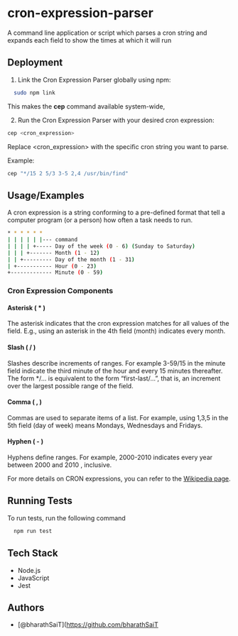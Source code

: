 
# cron-expression-parser

A command line application or script which parses a cron string and expands each field to show the times at which it will run

## Deployment

1. Link the Cron Expression Parser globally using npm:

```bash
  sudo npm link
```
This makes the **cep** command available system-wide,

2. Run the Cron Expression Parser with your desired cron expression:

 ```bash
 cep <cron_expression>
 ```

Replace <cron_expression> with the specific cron string you want to parse.

Example:
```bash
cep "*/15 2 5/3 3-5 2,4 /usr/bin/find"
```

 
## Usage/Examples

A cron expression is a string conforming to a pre-defined format that tell a computer program (or a person) how often a task needs to run.


```bash
* * * * * *
| | | | | |--- command
| | | | +----- Day of the week (0 - 6) (Sunday to Saturday)
| | | +------- Month (1 - 12)
| | +--------- Day of the month (1 - 31)
| +----------- Hour (0 - 23)
+------------- Minute (0 - 59)
```
### Cron Expression Components
#### Asterisk ( * )
The asterisk indicates that the cron expression matches for all values of the field. E.g., using an asterisk in the 4th field (month) indicates every month.

####  Slash ( / )
Slashes describe increments of ranges. For example 3-59/15 in the minute field indicate the third minute of the hour and every 15 minutes thereafter. The form */... is equivalent to the form “first-last/...”, that is, an increment over the largest possible range of the field.

#### Comma ( , )
Commas are used to separate items of a list. For example, using 1,3,5 in the 5th field (day of week) means Mondays, Wednesdays and Fridays.

#### Hyphen ( - )
Hyphens define ranges. For example, 2000-2010 indicates every year between 2000 and 2010 , inclusive.

For more details on CRON expressions, you can refer to the [Wikipedia page](https://en.wikipedia.org/wiki/Cron#CRON_expression).


## Running Tests

To run tests, run the following command

```bash
  npm run test
```

## Tech Stack

- Node.js
- JavaScript
- Jest


## Authors

- [@bharathSaiT](https://github.com/bharathSaiT


